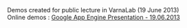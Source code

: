 <div>
Demos created for public lecture in VarnaLab (19 June 2013)
</div>
<div>
Online demos : <a href="http://gae-varna-lab.appspot.com" target="_blank" title="Google App Engine Presentation - 19.06.2013">Google App Engine Presentation - 19.06.2013</a>
</div>

